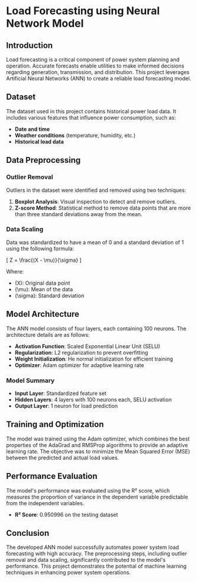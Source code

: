 # Load Forecasting using Neural Network Model

## Introduction
Load forecasting is a critical component of power system planning and operation. Accurate forecasts enable utilities to make informed decisions regarding generation, transmission, and distribution. This project leverages Artificial Neural Networks (ANN) to create a reliable load forecasting model.

## Dataset
The dataset used in this project contains historical power load data. It includes various features that influence power consumption, such as:

- **Date and time**
- **Weather conditions** (temperature, humidity, etc.)
- **Historical load data**

## Data Preprocessing
### Outlier Removal
Outliers in the dataset were identified and removed using two techniques:

1. **Boxplot Analysis**: Visual inspection to detect and remove outliers.
2. **Z-score Method**: Statistical method to remove data points that are more than three standard deviations away from the mean.

### Data Scaling
Data was standardized to have a mean of 0 and a standard deviation of 1 using the following formula:

\[
Z = \frac{(X - \mu)}{\sigma}
\]

Where:
- \(X\): Original data point
- \(\mu\): Mean of the data
- \(\sigma\): Standard deviation

## Model Architecture
The ANN model consists of four layers, each containing 100 neurons. The architecture details are as follows:

- **Activation Function**: Scaled Exponential Linear Unit (SELU)
- **Regularization**: L2 regularization to prevent overfitting
- **Weight Initialization**: He normal initialization for efficient training
- **Optimizer**: Adam optimizer for adaptive learning rate

### Model Summary
- **Input Layer**: Standardized feature set
- **Hidden Layers**: 4 layers with 100 neurons each, SELU activation
- **Output Layer**: 1 neuron for load prediction

## Training and Optimization
The model was trained using the Adam optimizer, which combines the best properties of the AdaGrad and RMSProp algorithms to provide an adaptive learning rate. The objective was to minimize the Mean Squared Error (MSE) between the predicted and actual load values.

## Performance Evaluation
The model's performance was evaluated using the R² score, which measures the proportion of variance in the dependent variable predictable from the independent variables. 

- **R² Score**: 0.950996 on the testing dataset

## Conclusion
The developed ANN model successfully automates power system load forecasting with high accuracy. The preprocessing steps, including outlier removal and data scaling, significantly contributed to the model's performance. This project demonstrates the potential of machine learning techniques in enhancing power system operations.
